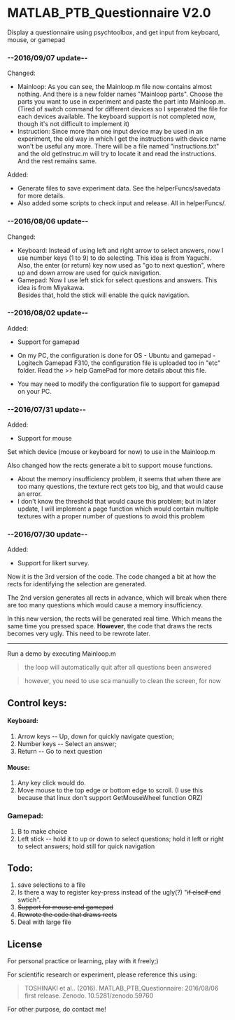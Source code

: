 # MATLAB_PTB_Questionnaire V2.0
Display a questionnaire using psychtoolbox, and get input from keyboard, mouse, or gamepad

### --2016/09/07 update--
Changed:
- Mainloop: As you can see, the Mainloop.m file now contains almost nothing. And there is a new folder names "Mainloop parts". Choose the parts you want to use in experiment and paste the part into Mainloop.m. (Tired of switch command for different devices so I seperated the file for each devices available. The keyboard support is not completed now, though it's not difficult to implement it)
- Instruction: Since more than one input device may be used in an experiment, the old way in which I get the instructions with device name won't be useful any more. There will be a file named "instructions.txt" and the old getInstruc.m will try to locate it and read the instructions. And the rest remains same.

Added:
- Generate files to save experiment data. See the helperFuncs/savedata for more details.
- Also added some scripts to check input and release. All in helperFuncs/.

### --2016/08/06 update--
Changed:
- Keyboard: Instead of using left and right arrow to select answers, now I use number keys (1 to 9) to do selecting. This idea is from Yaguchi.<br /> Also, the enter (or return) key now used as "go to next question", where up and down arrow are used for quick navigation.
- Gamepad: Now I use left stick for select questions and answers. This idea is from Miyakawa.<br /> Besides that, hold the stick will enable the quick navigation.

### --2016/08/02 update--
Added:
- Support for gamepad

- On my PC, the configuration is done for OS - Ubuntu and gamepad - Logitech Gamepad F310, the configuration file is uploaded too in "etc" folder. Read the >> help GamePad for more details about this file.
- You may need to modify the configuration file to support for gamepad on your PC.

### --2016/07/31 update--
Added:
- Support for mouse

Set which device (mouse or keyboard for now) to use in the Mainloop.m

Also changed how the rects generate a bit to support mouse functions.

- About the memory insufficiency problem, it seems that when there are too many questions, the texture rect gets too big, and that would cause an error.
- I don't know the threshold that would cause this problem; but in later update, I will implement a page function which would contain multiple textures with a proper number of questions to avoid this problem

### --2016/07/30 update--
Added:
- Support for likert survey.

Now it is the 3rd version of the code. The code changed a bit at how the rects for identifying the selection are generated.

The 2nd version generates all rects in advance, which will break when there are too many questions which would cause a memory insufficiency.

In this new version, the rects will be generated real time. Which means the same time you pressed space. **However**, the code that draws the rects becomes very ugly. This need to be rewrote later.

----------------------------------------------

Run a demo by executing Mainloop.m
> the loop will automatically quit after all questions been answered

> however, you need to use sca manually to clean the screen, for now

## Control keys:
#### Keyboard:
1. Arrow keys -- Up, down for quickly navigate question; 
2. Number keys -- Select an answer; 
3. Return -- Go to next question

#### Mouse:
1. Any key click would do.
2. Move mouse to the top edge or bottom edge to scroll. (I use this because that linux don't support GetMouseWheel function ORZ)

### Gamepad:
1. B to make choice
2. Left stick -- hold it to up or down to select questions; hold it left or right to select answers; hold still for quick navigation

## Todo:

1. save selections to a file
2. Is there a way to register key-press instead of the ugly(?) "~~if elseif end~~ swtich".
3. ~~Support for mouse and gamepad~~
4. ~~Rewrote the code that draws rects~~
5. Deal with large file


## License
For personal practice or learning, play with it freely;)

For scientific research or experiment, please reference this using:
> TOSHINAKI et al.. (2016). MATLAB_PTB_Questionnaire: 2016/08/06 first release. Zenodo. 10.5281/zenodo.59760

For other purpose, do contact me!
